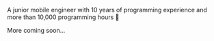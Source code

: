 A junior mobile engineer with 10 years of programming experience and more than 10,000 programming hours 🎉

More coming soon...
